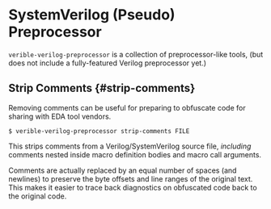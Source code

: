 # SystemVerilog (Pseudo) Preprocessor

<!--*
freshness: { owner: 'hzeller' reviewed: '2020-10-04' }
*-->

`verible-verilog-preprocessor` is a collection of preprocessor-like tools, (but
does not include a fully-featured Verilog preprocessor yet.)

## Strip Comments {#strip-comments}

Removing comments can be useful for preparing to obfuscate code for sharing with
EDA tool vendors.

```shell
$ verible-verilog-preprocessor strip-comments FILE
```

This strips comments from a Verilog/SystemVerilog source file, _including_
comments nested inside macro definition bodies and macro call arguments.

Comments are actually replaced by an equal number of spaces (and newlines) to
preserve the byte offsets and line ranges of the original text. This makes it
easier to trace back diagnostics on obfuscated code back to the original code.
